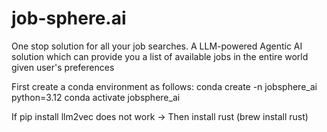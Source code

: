 # job-sphere.ai
One stop solution for all your job searches. A LLM-powered Agentic AI solution which can provide you a list of available jobs in the entire world given user's preferences

First create a conda environment as follows: 
conda create -n jobsphere_ai python=3.12
conda activate jobsphere_ai

If pip install llm2vec does not work -> Then install rust (brew install rust)
